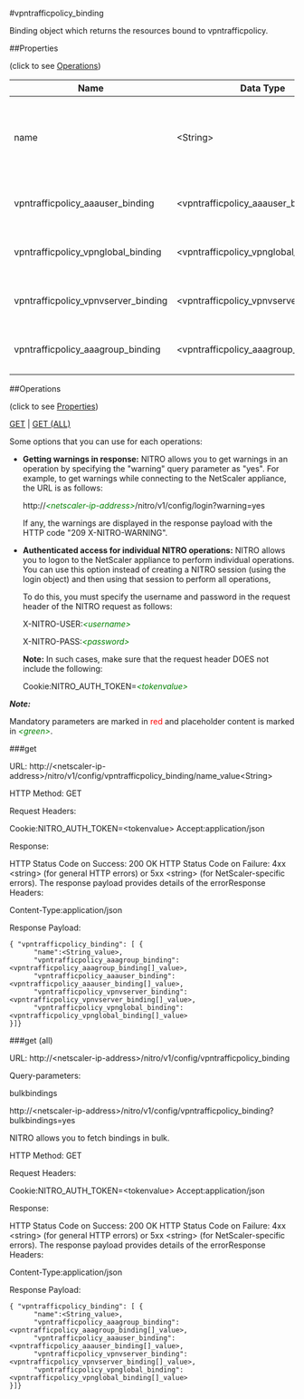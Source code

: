 #vpntrafficpolicy_binding

Binding object which returns the resources bound to vpntrafficpolicy.


##Properties 
<span>(click to see [Operations](#operations))</span>


<table><thead><tr><th>Name</th><th> Data Type</th><th> Permissions</th><th>Description</th></tr></thead><tbody><tr><td>name</td><td>&lt;String></td><td>Read-write</td><td>Name of the traffic policy for which to display detailed information.&lt;br>Minimum length = 1</td><tr><tr><td>vpntrafficpolicy_aaauser_binding</td><td>&lt;vpntrafficpolicy_aaauser_binding[]></td><td>Read-only</td><td>aaauser that can be bound to vpntrafficpolicy.</td><tr><tr><td>vpntrafficpolicy_vpnglobal_binding</td><td>&lt;vpntrafficpolicy_vpnglobal_binding[]></td><td>Read-only</td><td>vpnglobal that can be bound to vpntrafficpolicy.</td><tr><tr><td>vpntrafficpolicy_vpnvserver_binding</td><td>&lt;vpntrafficpolicy_vpnvserver_binding[]></td><td>Read-only</td><td>vpnvserver that can be bound to vpntrafficpolicy.</td><tr><tr><td>vpntrafficpolicy_aaagroup_binding</td><td>&lt;vpntrafficpolicy_aaagroup_binding[]></td><td>Read-only</td><td>aaagroup that can be bound to vpntrafficpolicy.</td><tr></tbody></table>
##Operations 
<span>(click to see [Properties](#properties))</span>


[GET](#get) | [GET (ALL)](#get-(all))


Some options that you can use for each operations:
<ul><li><p><b>Getting warnings in response:</b> NITRO allows you to get warnings in an operation by specifying the "warning" query parameter as "yes". For example, to get warnings while connecting to the NetScaler appliance, the URL is as follows:</p><p>http://<span style="color:green;font-style:italic;">&lt;netscaler-ip-address&gt;</span>/nitro/v1/config/login?warning=yes</p><p>If any, the warnings are displayed in the response payload with the HTTP code "209 X-NITRO-WARNING".</p></li><li><p><b>Authenticated access for individual NITRO operations:</b> NITRO allows you to logon to the NetScaler appliance to perform individual operations. You can use this option instead of creating a NITRO session (using the login object) and then using that session to perform all operations,</p><p>To do this, you must specify the username and password in the request header of the NITRO request as follows:</p><p>X-NITRO-USER:<span style="color:green;font-style:italic;">&lt;username&gt;</span></p><p>X-NITRO-PASS:<span style="color:green;font-style:italic;">&lt;password&gt;</span></p><p><b>Note:</b> In such cases, make sure that the request header DOES not include the following:</p><p>Cookie:NITRO_AUTH_TOKEN=<span style="color:green;font-style:italic;">&lt;tokenvalue&gt;</span></p></li></ul>



***Note:*** 
Mandatory parameters are marked in <span style="color:#FF0000;">red</span> and placeholder content is marked in <span style="color:green;font-style:italic">&lt;green&gt;</span>.

###get



URL: http://&lt;netscaler-ip-address&gt;/nitro/v1/config/vpntrafficpolicy_binding/name_value&lt;String&gt;
HTTP Method: GET
Request Headers:

Cookie:NITRO_AUTH_TOKEN=&lt;tokenvalue&gt;Accept:application/json

Response:
HTTP Status Code on Success: 200 OKHTTP Status Code on Failure: 4xx &lt;string&gt; (for general HTTP errors) or 5xx &lt;string&gt; (for NetScaler-specific errors). The response payload provides details of the errorResponse Headers:

Content-Type:application/json

Response Payload: ```{ "vpntrafficpolicy_binding": [ {      "name":<String_value>,      "vpntrafficpolicy_aaagroup_binding":<vpntrafficpolicy_aaagroup_binding[]_value>,      "vpntrafficpolicy_aaauser_binding":<vpntrafficpolicy_aaauser_binding[]_value>,      "vpntrafficpolicy_vpnvserver_binding":<vpntrafficpolicy_vpnvserver_binding[]_value>,      "vpntrafficpolicy_vpnglobal_binding":<vpntrafficpolicy_vpnglobal_binding[]_value>}]}```



###get (all)



URL: http://&lt;netscaler-ip-address&gt;/nitro/v1/config/vpntrafficpolicy_binding
Query-parameters:
bulkbindings
http://&lt;netscaler-ip-address&gt;/nitro/v1/config/vpntrafficpolicy_binding?bulkbindings=yes
NITRO allows you to fetch bindings in bulk.



HTTP Method: GET
Request Headers:

Cookie:NITRO_AUTH_TOKEN=&lt;tokenvalue&gt;Accept:application/json

Response:
HTTP Status Code on Success: 200 OKHTTP Status Code on Failure: 4xx &lt;string&gt; (for general HTTP errors) or 5xx &lt;string&gt; (for NetScaler-specific errors). The response payload provides details of the errorResponse Headers:

Content-Type:application/json

Response Payload: ```{ "vpntrafficpolicy_binding": [ {      "name":<String_value>,      "vpntrafficpolicy_aaagroup_binding":<vpntrafficpolicy_aaagroup_binding[]_value>,      "vpntrafficpolicy_aaauser_binding":<vpntrafficpolicy_aaauser_binding[]_value>,      "vpntrafficpolicy_vpnvserver_binding":<vpntrafficpolicy_vpnvserver_binding[]_value>,      "vpntrafficpolicy_vpnglobal_binding":<vpntrafficpolicy_vpnglobal_binding[]_value>}]}```



